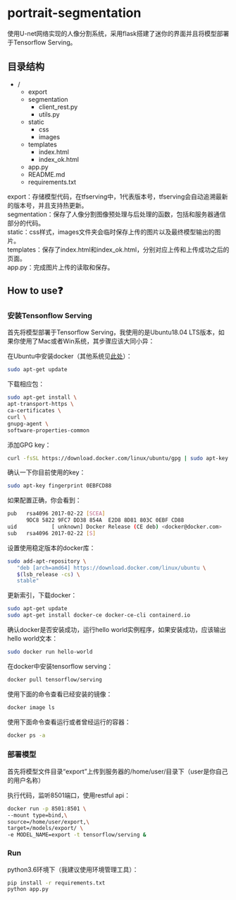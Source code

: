 # portrait-segmentation

使用U-net网络实现的人像分割系统，采用flask搭建了迷你的界面并且将模型部署于Tensorflow Serving。

## 目录结构

- /
   - export
   - segmentation
        - client_rest.py
        - utils.py
   - static
        - css
        - images
   - templates
        - index.html
        - index_ok.html
   - app.py
   - README.md
   - requirements.txt

export：存储模型代码，在tfserving中，1代表版本号，tfserving会自动追溯最新的版本号，并且支持热更新。  
segmentation：保存了人像分割图像预处理与后处理的函数，包括和服务器通信部分的代码。  
static：css样式，images文件夹会临时保存上传的图片以及最终模型输出的图片。  
templates：保存了index.html和index_ok.html，分别对应上传和上传成功之后的页面。  
app.py：完成图片上传的读取和保存。

## How to use❓

### 安装Tensonflow Serving

首先将模型部署于Tensorflow Serving，我使用的是Ubuntu18.04 LTS版本，如果你使用了Mac或者Win系统，其步骤应该大同小异：

在Ubuntu中安装docker（其他系统见[此处](https://docs.docker.com/get-docker/)）：

```bash
sudo apt-get update
```

下载相应包：

```bash
sudo apt-get install \
apt-transport-https \
ca-certificates \
curl \
gnupg-agent \
software-properties-common
```

添加GPG key：

```bash
curl -fsSL https://download.docker.com/linux/ubuntu/gpg | sudo apt-key add -
```

确认一下你目前使用的key：

```bash
sudo apt-key fingerprint 0EBFCD88
```

如果配置正确，你会看到：

```bash
pub   rsa4096 2017-02-22 [SCEA]
      9DC8 5822 9FC7 DD38 854A  E2D8 8D81 803C 0EBF CD88
uid           [ unknown] Docker Release (CE deb) <docker@docker.com>
sub   rsa4096 2017-02-22 [S]
```

设置使用稳定版本的docker库：

```bash
sudo add-apt-repository \
   "deb [arch=amd64] https://download.docker.com/linux/ubuntu \
   $(lsb_release -cs) \
   stable"
```

更新索引，下载docker：

```bash
sudo apt-get update
sudo apt-get install docker-ce docker-ce-cli containerd.io
```

确认docker是否安装成功，运行hello world实例程序，如果安装成功，应该输出hello world文本：

```bash
sudo docker run hello-world
```

在docker中安装tensorflow serving：

```bash
docker pull tensorflow/serving
```

使用下面的命令查看已经安装的镜像：

```bash
docker image ls
```

使用下面命令查看运行或者曾经运行的容器：

```bash
docker ps -a
```

### 部署模型

首先将模型文件目录“export”上传到服务器的/home/user/目录下（user是你自己的用户名称）

执行代码，监听8501端口，使用restful api：

```bash
docker run -p 8501:8501 \
--mount type=bind,\
source=/home/user/export,\
target=/models/export/ \
-e MODEL_NAME=export -t tensorflow/serving &
```

### Run

python3.6环境下（我建议使用环境管理工具）：

```bash
pip install -r requirements.txt
python app.py
```

